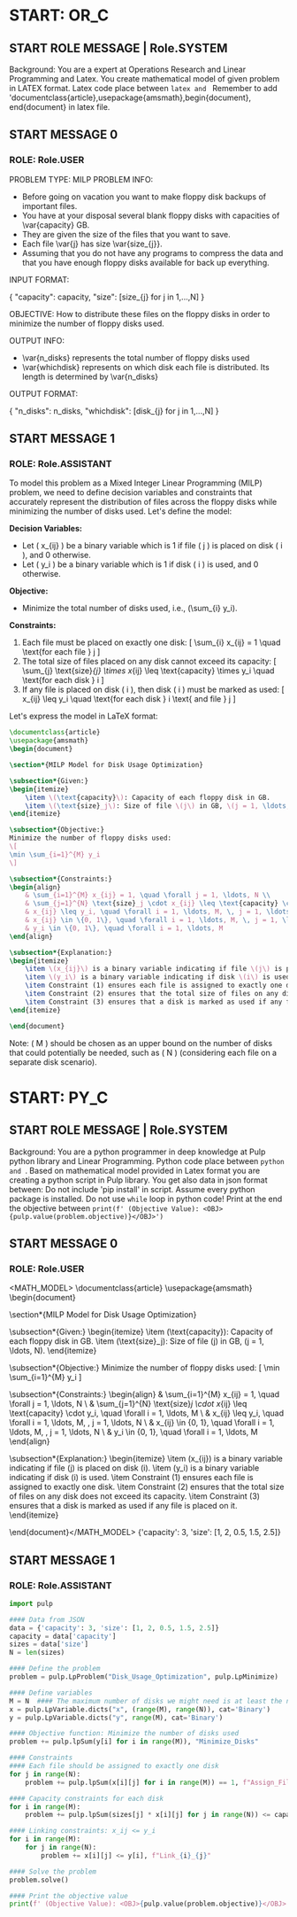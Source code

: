 # START: OR_C 
## START ROLE MESSAGE | Role.SYSTEM 
Background: You are a expert at Operations Research and Linear Programming and Latex. You create mathematical model of given problem in LATEX format. Latex code place between ```latex and ``` Remember to add 'documentclass{article},usepackage{amsmath},begin{document}, end{document} in latex file. 
## START MESSAGE 0 
### ROLE: Role.USER
<DESCRIPTION>
PROBLEM TYPE: MILP
PROBLEM INFO:

- Before going on vacation you want to make floppy disk backups of important files. 
- You have at your disposal several blank floppy disks with capacities of \var{capacity} GB. 
- They are given the size of the files that you want to save.
- Each file \var{j} has size \var{size_{j}}.
- Assuming that you do not have any programs to compress the data and that you have enough floppy disks available for back up everything.

INPUT FORMAT:

{
	"capacity": capacity,
	"size": [size_{j} for j in 1,...,N]
}

OBJECTIVE: How to distribute these files on the floppy disks in order to minimize the number of floppy disks used.

OUTPUT INFO:

- \var{n_disks} represents the total number of floppy disks used
- \var{whichdisk} represents on which disk each file is distributed. Its length is determined by \var{n_disks}

OUTPUT FORMAT:

{
	"n_disks": n_disks,
	"whichdisk": [disk_{j} for j in 1,...,N]
}
</DESCRIPTION>


## START MESSAGE 1 
### ROLE: Role.ASSISTANT
To model this problem as a Mixed Integer Linear Programming (MILP) problem, we need to define decision variables and constraints that accurately represent the distribution of files across the floppy disks while minimizing the number of disks used. Let's define the model:

**Decision Variables:**
- Let \( x_{ij} \) be a binary variable which is 1 if file \( j \) is placed on disk \( i \), and 0 otherwise.
- Let \( y_i \) be a binary variable which is 1 if disk \( i \) is used, and 0 otherwise.

**Objective:**
- Minimize the total number of disks used, i.e., \(\sum_{i} y_i\).

**Constraints:**
1. Each file must be placed on exactly one disk:
   \[
   \sum_{i} x_{ij} = 1 \quad \text{for each file } j
   \]
2. The total size of files placed on any disk cannot exceed its capacity:
   \[
   \sum_{j} \text{size}_{j} \times x_{ij} \leq \text{capacity} \times y_i \quad \text{for each disk } i
   \]
3. If any file is placed on disk \( i \), then disk \( i \) must be marked as used:
   \[
   x_{ij} \leq y_i \quad \text{for each disk } i \text{ and file } j
   \]

Let's express the model in LaTeX format:

```latex
\documentclass{article}
\usepackage{amsmath}
\begin{document}

\section*{MILP Model for Disk Usage Optimization}

\subsection*{Given:}
\begin{itemize}
    \item \(\text{capacity}\): Capacity of each floppy disk in GB.
    \item \(\text{size}_j\): Size of file \(j\) in GB, \(j = 1, \ldots, N\).
\end{itemize}

\subsection*{Objective:}
Minimize the number of floppy disks used:
\[
\min \sum_{i=1}^{M} y_i
\]

\subsection*{Constraints:}
\begin{align}
    & \sum_{i=1}^{M} x_{ij} = 1, \quad \forall j = 1, \ldots, N \\
    & \sum_{j=1}^{N} \text{size}_j \cdot x_{ij} \leq \text{capacity} \cdot y_i, \quad \forall i = 1, \ldots, M \\
    & x_{ij} \leq y_i, \quad \forall i = 1, \ldots, M, \, j = 1, \ldots, N \\
    & x_{ij} \in \{0, 1\}, \quad \forall i = 1, \ldots, M, \, j = 1, \ldots, N \\
    & y_i \in \{0, 1\}, \quad \forall i = 1, \ldots, M
\end{align}

\subsection*{Explanation:}
\begin{itemize}
    \item \(x_{ij}\) is a binary variable indicating if file \(j\) is placed on disk \(i\).
    \item \(y_i\) is a binary variable indicating if disk \(i\) is used.
    \item Constraint (1) ensures each file is assigned to exactly one disk.
    \item Constraint (2) ensures that the total size of files on any disk does not exceed its capacity.
    \item Constraint (3) ensures that a disk is marked as used if any file is placed on it.
\end{itemize}

\end{document}
```

Note: \( M \) should be chosen as an upper bound on the number of disks that could potentially be needed, such as \( N \) (considering each file on a separate disk scenario).

# START: PY_C 
## START ROLE MESSAGE | Role.SYSTEM 
Background: You are a python programmer in deep knowledge at Pulp python library and Linear Programming. Python code place between ```python and ```. Based on mathematical model provided in Latex format you are creating a python script in Pulp library. You get also data in json format between: <DATA></DATA> Do not include 'pip install' in script. Assume every python package is installed. Do not use `while` loop in python code! Print at the end the objective between <OBJ></OBJ> `print(f' (Objective Value): <OBJ>{pulp.value(problem.objective)}</OBJ>')` 
## START MESSAGE 0 
### ROLE: Role.USER
<MATH_MODEL>
\documentclass{article}
\usepackage{amsmath}
\begin{document}

\section*{MILP Model for Disk Usage Optimization}

\subsection*{Given:}
\begin{itemize}
    \item \(\text{capacity}\): Capacity of each floppy disk in GB.
    \item \(\text{size}_j\): Size of file \(j\) in GB, \(j = 1, \ldots, N\).
\end{itemize}

\subsection*{Objective:}
Minimize the number of floppy disks used:
\[
\min \sum_{i=1}^{M} y_i
\]

\subsection*{Constraints:}
\begin{align}
    & \sum_{i=1}^{M} x_{ij} = 1, \quad \forall j = 1, \ldots, N \\
    & \sum_{j=1}^{N} \text{size}_j \cdot x_{ij} \leq \text{capacity} \cdot y_i, \quad \forall i = 1, \ldots, M \\
    & x_{ij} \leq y_i, \quad \forall i = 1, \ldots, M, \, j = 1, \ldots, N \\
    & x_{ij} \in \{0, 1\}, \quad \forall i = 1, \ldots, M, \, j = 1, \ldots, N \\
    & y_i \in \{0, 1\}, \quad \forall i = 1, \ldots, M
\end{align}

\subsection*{Explanation:}
\begin{itemize}
    \item \(x_{ij}\) is a binary variable indicating if file \(j\) is placed on disk \(i\).
    \item \(y_i\) is a binary variable indicating if disk \(i\) is used.
    \item Constraint (1) ensures each file is assigned to exactly one disk.
    \item Constraint (2) ensures that the total size of files on any disk does not exceed its capacity.
    \item Constraint (3) ensures that a disk is marked as used if any file is placed on it.
\end{itemize}

\end{document}</MATH_MODEL>
<DATA>
{'capacity': 3, 'size': [1, 2, 0.5, 1.5, 2.5]}</DATA>


## START MESSAGE 1 
### ROLE: Role.ASSISTANT
```python
import pulp

#### Data from JSON
data = {'capacity': 3, 'size': [1, 2, 0.5, 1.5, 2.5]}
capacity = data['capacity']
sizes = data['size']
N = len(sizes)

#### Define the problem
problem = pulp.LpProblem("Disk_Usage_Optimization", pulp.LpMinimize)

#### Define variables
M = N  #### The maximum number of disks we might need is at least the number of files
x = pulp.LpVariable.dicts("x", (range(M), range(N)), cat='Binary')
y = pulp.LpVariable.dicts("y", range(M), cat='Binary')

#### Objective function: Minimize the number of disks used
problem += pulp.lpSum(y[i] for i in range(M)), "Minimize_Disks"

#### Constraints
#### Each file should be assigned to exactly one disk
for j in range(N):
    problem += pulp.lpSum(x[i][j] for i in range(M)) == 1, f"Assign_File_{j}"

#### Capacity constraints for each disk
for i in range(M):
    problem += pulp.lpSum(sizes[j] * x[i][j] for j in range(N)) <= capacity * y[i], f"Capacity_Disk_{i}"

#### Linking constraints: x_ij <= y_i
for i in range(M):
    for j in range(N):
        problem += x[i][j] <= y[i], f"Link_{i}_{j}"

#### Solve the problem
problem.solve()

#### Print the objective value
print(f' (Objective Value): <OBJ>{pulp.value(problem.objective)}</OBJ>')
```

